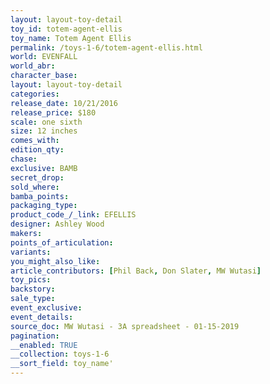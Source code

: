 ```yaml
---
layout: layout-toy-detail 
toy_id: totem-agent-ellis
toy_name: Totem Agent Ellis
permalink: /toys-1-6/totem-agent-ellis.html
world: EVENFALL
world_abr: 
character_base: 
layout: layout-toy-detail
categories: 
release_date: 10/21/2016
release_price: $180 
scale: one sixth
size: 12 inches
comes_with: 
edition_qty: 
chase: 
exclusive: BAMB
secret_drop: 
sold_where: 
bamba_points: 
packaging_type: 
product_code_/_link: EFELLIS
designer: Ashley Wood
makers: 
points_of_articulation: 
variants: 
you_might_also_like: 
article_contributors: [Phil Back, Don Slater, MW Wutasi]
toy_pics: 
backstory: 
sale_type: 
event_exclusive: 
event_details: 
source_doc: MW Wutasi - 3A spreadsheet - 01-15-2019
pagination: 
__enabled: TRUE
__collection: toys-1-6
__sort_field: toy_name'
---
```

